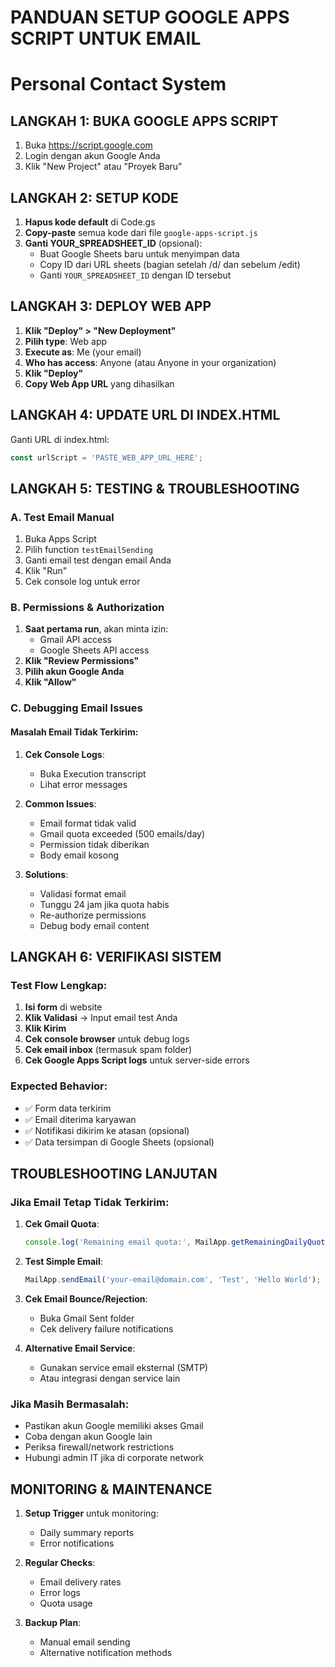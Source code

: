 # PANDUAN SETUP GOOGLE APPS SCRIPT UNTUK EMAIL
# Personal Contact System

## LANGKAH 1: BUKA GOOGLE APPS SCRIPT

1. Buka https://script.google.com
2. Login dengan akun Google Anda
3. Klik "New Project" atau "Proyek Baru"

## LANGKAH 2: SETUP KODE

1. **Hapus kode default** di Code.gs
2. **Copy-paste** semua kode dari file `google-apps-script.js`
3. **Ganti YOUR_SPREADSHEET_ID** (opsional):
   - Buat Google Sheets baru untuk menyimpan data
   - Copy ID dari URL sheets (bagian setelah /d/ dan sebelum /edit)
   - Ganti `YOUR_SPREADSHEET_ID` dengan ID tersebut

## LANGKAH 3: DEPLOY WEB APP

1. **Klik "Deploy" > "New Deployment"**
2. **Pilih type**: Web app
3. **Execute as**: Me (your email)
4. **Who has access**: Anyone (atau Anyone in your organization)
5. **Klik "Deploy"**
6. **Copy Web App URL** yang dihasilkan

## LANGKAH 4: UPDATE URL DI INDEX.HTML

Ganti URL di index.html:
```javascript
const urlScript = 'PASTE_WEB_APP_URL_HERE';
```

## LANGKAH 5: TESTING & TROUBLESHOOTING

### A. Test Email Manual
1. Buka Apps Script
2. Pilih function `testEmailSending`
3. Ganti email test dengan email Anda
4. Klik "Run"
5. Cek console log untuk error

### B. Permissions & Authorization
1. **Saat pertama run**, akan minta izin:
   - Gmail API access
   - Google Sheets API access
2. **Klik "Review Permissions"**
3. **Pilih akun Google Anda**
4. **Klik "Allow"**

### C. Debugging Email Issues

#### Masalah Email Tidak Terkirim:
1. **Cek Console Logs**:
   - Buka Execution transcript
   - Lihat error messages
   
2. **Common Issues**:
   - Email format tidak valid
   - Gmail quota exceeded (500 emails/day)
   - Permission tidak diberikan
   - Body email kosong

3. **Solutions**:
   - Validasi format email
   - Tunggu 24 jam jika quota habis
   - Re-authorize permissions
   - Debug body email content

## LANGKAH 6: VERIFIKASI SISTEM

### Test Flow Lengkap:
1. **Isi form** di website
2. **Klik Validasi** → Input email test Anda
3. **Klik Kirim**
4. **Cek console browser** untuk debug logs
5. **Cek email inbox** (termasuk spam folder)
6. **Cek Google Apps Script logs** untuk server-side errors

### Expected Behavior:
- ✅ Form data terkirim
- ✅ Email diterima karyawan
- ✅ Notifikasi dikirim ke atasan (opsional)
- ✅ Data tersimpan di Google Sheets (opsional)

## TROUBLESHOOTING LANJUTAN

### Jika Email Tetap Tidak Terkirim:

1. **Cek Gmail Quota**:
   ```javascript
   console.log('Remaining email quota:', MailApp.getRemainingDailyQuota());
   ```

2. **Test Simple Email**:
   ```javascript
   MailApp.sendEmail('your-email@domain.com', 'Test', 'Hello World');
   ```

3. **Cek Email Bounce/Rejection**:
   - Buka Gmail Sent folder
   - Cek delivery failure notifications

4. **Alternative Email Service**:
   - Gunakan service email eksternal (SMTP)
   - Atau integrasi dengan service lain

### Jika Masih Bermasalah:
- Pastikan akun Google memiliki akses Gmail
- Coba dengan akun Google lain
- Periksa firewall/network restrictions
- Hubungi admin IT jika di corporate network

## MONITORING & MAINTENANCE

1. **Setup Trigger** untuk monitoring:
   - Daily summary reports
   - Error notifications
   
2. **Regular Checks**:
   - Email delivery rates
   - Error logs
   - Quota usage

3. **Backup Plan**:
   - Manual email sending
   - Alternative notification methods
